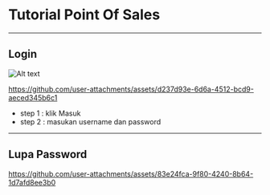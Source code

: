 # Tutorial Point Of Sales

---

## Login 
![Alt text](https://drive.google.com/file/d/1U-iBiideAcdHOiLFfkIV8PYZj_6jB0FO/view?usp=sharing)

https://github.com/user-attachments/assets/d237d93e-6d6a-4512-bcd9-aeced345b6c1


- step 1 : klik Masuk
- step 2 : masukan username dan password

---

## Lupa Password

https://github.com/user-attachments/assets/83e24fca-9f80-4240-8b64-1d7afd8ee3b0

